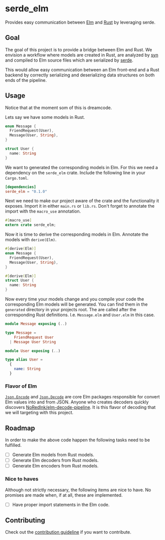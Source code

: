 # serde_elm
Provides easy communication between [Elm][elm] and [Rust][rust] by leveraging serde.

## Goal
The goal of this project is to provide a bridge between Elm and Rust. We
envision a workflow where models are created in Rust, are analyzed by [syn][]
and compiled to Elm source files which are serialized by [serde][]. 

This would allow easy communication between an Elm front-end and a Rust backend
by correctly serializing and deserializing data structures on both ends of the
pipeline. 

## Usage
Notice that at the moment som of this is dreamcode.

Lets say we have some models in Rust.

```rust
enum Message {
  FriendRequest(User),
  Message(User, String),
}

struct User {
  name: String
}
```

We want to generated the corresponding models in Elm. For this we need a
dependency on the `serde_elm` crate. Include the following line in your
`Cargo.toml`. 

```toml
[dependencies]
serde_elm = "0.1.0"
```

Next we need to make our project aware of the crate and the functionality it
exposes. Import it in either `main.rs` or `lib.rs`. Don't forget to annotate the
import with the `macro_use` annotation. 

```rust
#[macro_use]
extern crate serde_elm;
```

Now it is time to derive the corresponding models in Elm. Annotate the models
with `derive(Elm)`. 

```rust
#[derive(Elm)]
enum Message {
  FriendRequest(User),
  Message(User, String),
}

#[derive(Elm)]
struct User {
  name: String
}
```

Now every time your models change and you compile your code the corresponding
Elm models will be generated. You can find them in the `generated` directory in
your projects root. The are called after the corresponding Rust definitions.
I.e. `Message.elm` and `User.elm` in this case. 

```elm
module Message exposing (..)

type Message =
    FriendRequest User
  | Message User String
```

```elm
module User exposing (..)

type alias User = 
  {
    name: String
  }
```

### Flavor of Elm
[`Json.Encode`][elm-encode] and [`Json.Decode`][elm-decode] are core Elm
packages responsible for convert Elm values into and from JSON. Anyone who
creates decoders quickly discovers
[NoRedInk/elm-decode-pipeline][elm-decode-pipeline]. It is this flavor of
decoding that we will targeting with this project. 

## Roadmap
In order to make the above code happen the following tasks need to be fulfilled.

* [ ] Generate Elm models from Rust models.
* [ ] Generate Elm decoders from Rust models.
* [ ] Generate Elm encoders from Rust models.

### Nice to haves
Although not strictly necessary, the following items are nice to have. No
promises are made when, if at all, these are implemented.

* [ ] Have proper import statements in the Elm code. 

## Contributing
Check out the [contribution guideline][contributing] if you want to contribute.

[elm]: http://elm-lang.org/
[rust]: https://www.rust-lang.org/en-US/
[syn]: https://github.com/dtolnay/syn
[serde]: https://serde.rs/
[contributing]: https://github.com/mijnadres/serde_elm/blob/master/CONTRIBUTING.md
[elm-encode]: http://package.elm-lang.org/packages/elm-lang/core/5.1.1/Json-Encode
[elm-decode]: http://package.elm-lang.org/packages/elm-lang/core/5.1.1/Json-Decode
[elm-decode-pipeline]: http://package.elm-lang.org/packages/NoRedInk/elm-decode-pipeline/3.0.0
